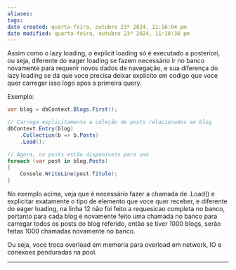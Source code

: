 ```yaml
---
aliases: 
tags: 
date created: quarta-feira, outubro 23º 2024, 11:16:04 pm
date modified: quarta-feira, outubro 23º 2024, 11:18:38 pm
---
```

Assim como o lazy loading, o explicit loading só é executado a posteriori, ou seja, diferente do eager loading se fazem necessário ir no banco novamente para requerir novos dados de navegação, e sua diferença do lazy loading se dá que voce precisa deixar explicito em codigo que voce quer carregar isso logo apos a primeira query.

Exemplo:

```csharp
var blog = dbContext.Blogs.First();

// Carrega explicitamente a coleção de posts relacionados ao blog
dbContext.Entry(blog)
    .Collection(b => b.Posts)
    .Load();

// Agora, os posts estão disponíveis para uso
foreach (var post in blog.Posts)
{
    Console.WriteLine(post.Titulo);
}
```

No exemplo acima, veja que é necessário fazer a chamada de .Load() e explicitar exatamente o tipo de elemento que voce quer receber, e diferente do eager loading, na linha 12 não foi feito a requesicao completa no banco, portanto para cada blog é novamente feito uma chamada no banco para carregar todos os posts do blog referido, então se tiver 1000 blogs, serão feitas 1000 chamadas novamente no banco.

Ou seja, voce troca overload em memoria para overload em network, IO e conexoes penduradas na pool.

---

